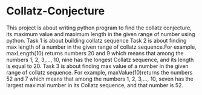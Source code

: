 # Collatz-Conjecture
This project is about writing python program to find the collatz conjecture, its maximum value and maximum length in the given range of number using python.
Task 1 is about building collatz sequence
Task 2 is about finding max length of a number in the given range of collatz sequence.For example, maxLength(10) returns numbers 20 and 9 which means that among the numbers 1, 2, 3,…, 10, nine has the longest Collatz sequence, and its length is equal to 20.
Task 3 is about finding max value of a number in the given range of collatz sequence. For example, maxValue(10)returns the numbers 52 and 7 which means that among the numbers 1, 2, 3,…, 10, seven has the largest maximal number in its Collatz sequence, and that number is 52.
